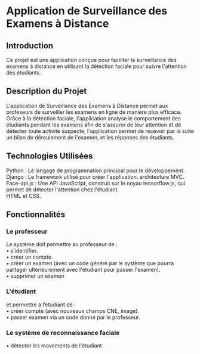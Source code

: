 # Application de Surveillance des Examens à Distance
## Introduction
Ce projet est une application conçue pour faciliter la surveillance des examens à distance en utilisant la détection faciale pour suivre l'attention des étudiants.  

## Description du Projet

L'application de Surveillance des Examens à Distance permet aux profeseurs de surveiller les examens en ligne de manière plus efficace. Grâce à la détection faciale, l'application analyse le comportement des étudiants pendant les examens afin de s'assurer de leur attention et de détecter toute activité suspecte, l'application permet de recevoir par la suite un bilan de déroulement de l'examen, et les réponses des étudiants.  

## Technologies Utilisées
Python : Le langage de programmation principal pour le développement.  
Django : Le framework utilisé pour créer l'application. architecture MVC.  
Face-api.js : Une API JavaScript, construit sur le noyau tensorflow.js, qui permet de détecter l'attention chez l'étudiant.  
HTML et CSS.  

## Fonctionnalités

### Le professeur
Le système doit permettre au professeur de :  
• s’identifier.  
• créer un compte.  
• créer un examen (avec un code généré par le système que pourra partager ultérieurement avec l'étudiant pour passer l'examen).  
• supprimer un examen  
### L'étudiant
et permettre à l’étudiant de :  
• créer compte (avec nouveaux champs CNE, image).  
• passer examen via un code donné par le professeur.  

### Le système de reconnaissance faciale
• détecter les movements de l'étudiant  
